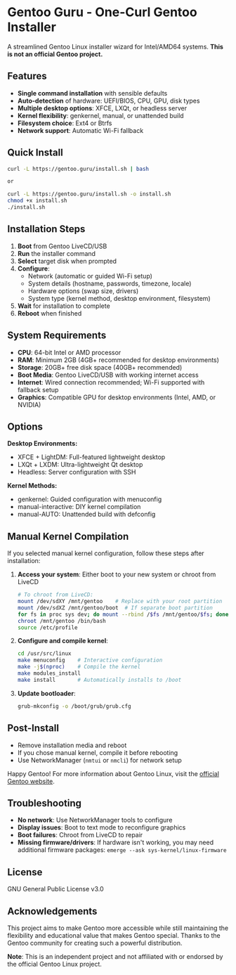 # Gentoo Guru - One-Curl Gentoo Installer

A streamlined Gentoo Linux installer wizard for Intel/AMD64 systems. **This is not an official Gentoo project.**

## Features

- **Single command installation** with sensible defaults
- **Auto-detection** of hardware: UEFI/BIOS, CPU, GPU, disk types
- **Multiple desktop options**: XFCE, LXQt, or headless server
- **Kernel flexibility**: genkernel, manual, or unattended build
- **Filesystem choice**: Ext4 or Btrfs
- **Network support**: Automatic Wi-Fi fallback

## Quick Install

```bash
curl -L https://gentoo.guru/install.sh | bash

or 

curl -L https://gentoo.guru/install.sh -o install.sh
chmod +x install.sh
./install.sh
```

## Installation Steps

1. **Boot** from Gentoo LiveCD/USB
2. **Run** the installer command
3. **Select** target disk when prompted
4. **Configure**:
   - Network (automatic or guided Wi-Fi setup)
   - System details (hostname, passwords, timezone, locale)
   - Hardware options (swap size, drivers)
   - System type (kernel method, desktop environment, filesystem)
5. **Wait** for installation to complete
6. **Reboot** when finished

## System Requirements

- **CPU**: 64-bit Intel or AMD processor
- **RAM**: Minimum 2GB (4GB+ recommended for desktop environments)
- **Storage**: 20GB+ free disk space (40GB+ recommended)
- **Boot Media**: Gentoo LiveCD/USB with working internet access
- **Internet**: Wired connection recommended; Wi-Fi supported with fallback setup
- **Graphics**: Compatible GPU for desktop environments (Intel, AMD, or NVIDIA)

## Options

**Desktop Environments:**
- XFCE + LightDM: Full-featured lightweight desktop
- LXQt + LXDM: Ultra-lightweight Qt desktop
- Headless: Server configuration with SSH

**Kernel Methods:**
- genkernel: Guided configuration with menuconfig
- manual-interactive: DIY kernel compilation
- manual-AUTO: Unattended build with defconfig

## Manual Kernel Compilation

If you selected manual kernel configuration, follow these steps after installation:

1. **Access your system**: Either boot to your new system or chroot from LiveCD
   ```bash
   # To chroot from LiveCD:
   mount /dev/sdXY /mnt/gentoo    # Replace with your root partition
   mount /dev/sdXZ /mnt/gentoo/boot  # If separate boot partition
   for fs in proc sys dev; do mount --rbind /$fs /mnt/gentoo/$fs; done
   chroot /mnt/gentoo /bin/bash
   source /etc/profile
   ```

2. **Configure and compile kernel**:
   ```bash
   cd /usr/src/linux
   make menuconfig    # Interactive configuration
   make -j$(nproc)    # Compile the kernel
   make modules_install
   make install       # Automatically installs to /boot
   ```

3. **Update bootloader**:
   ```bash
   grub-mkconfig -o /boot/grub/grub.cfg
   ```

## Post-Install

- Remove installation media and reboot
- If you chose manual kernel, compile it before rebooting
- Use NetworkManager (`nmtui` or `nmcli`) for network setup

Happy Gentoo! For more information about Gentoo Linux, visit the [official Gentoo website](https://www.gentoo.org/).

## Troubleshooting

- **No network**: Use NetworkManager tools to configure
- **Display issues**: Boot to text mode to reconfigure graphics
- **Boot failures**: Chroot from LiveCD to repair
- **Missing firmware/drivers**: If hardware isn't working, you may need additional firmware packages: `emerge --ask sys-kernel/linux-firmware`

## License

GNU General Public License v3.0

## Acknowledgements

This project aims to make Gentoo more accessible while still maintaining the flexibility and educational value that makes Gentoo special. Thanks to the Gentoo community for creating such a powerful distribution.

**Note**: This is an independent project and not affiliated with or endorsed by the official Gentoo Linux project.
